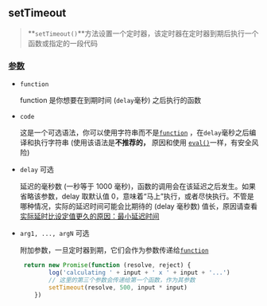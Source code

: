 ## setTimeout

> **`setTimeout()`**方法设置一个定时器，该定时器在定时器到期后执行一个函数或指定的一段代码

### [参数](https://developer.mozilla.org/zh-CN/docs/Web/API/setTimeout#参数)

- `function`

  function 是你想要在到期时间 (`delay`毫秒) 之后执行的函数

- `code`

  这是一个可选语法，你可以使用字符串而不是[`function`](https://developer.mozilla.org/zh-CN/docs/Web/JavaScript/Reference/Global_Objects/Function) ，在`delay`毫秒之后编译和执行字符串 (使用该语法是**不推荐的，** 原因和使用 [`eval()`](https://developer.mozilla.org/zh-CN/docs/Web/JavaScript/Reference/Global_Objects/eval)一样，有安全风险)

- `delay` 可选

  延迟的毫秒数 (一秒等于 1000 毫秒)，函数的调用会在该延迟之后发生。如果省略该参数，delay 取默认值 0，意味着“马上”执行，或者尽快执行。不管是哪种情况，实际的延迟时间可能会比期待的 (delay 毫秒数) 值长，原因请查看[实际延时比设定值更久的原因：最小延迟时间](https://developer.mozilla.org/zh-CN/docs/Web/API/setTimeout#实际延时比设定值更久的原因：最小延迟时间)

- `arg1, ..., argN` 可选

  附加参数，一旦定时器到期，它们会作为参数传递给[`function`](https://developer.mozilla.org/zh-CN/docs/Web/JavaScript/Reference/Global_Objects/Function)

  ```js
   return new Promise(function (resolve, reject) {
          log('calculating ' + input + ' x ' + input + '...')
          // 这里的第三个参数会传递给第一个函数，作为其参数
          setTimeout(resolve, 500, input * input)
      })
  ```

  
